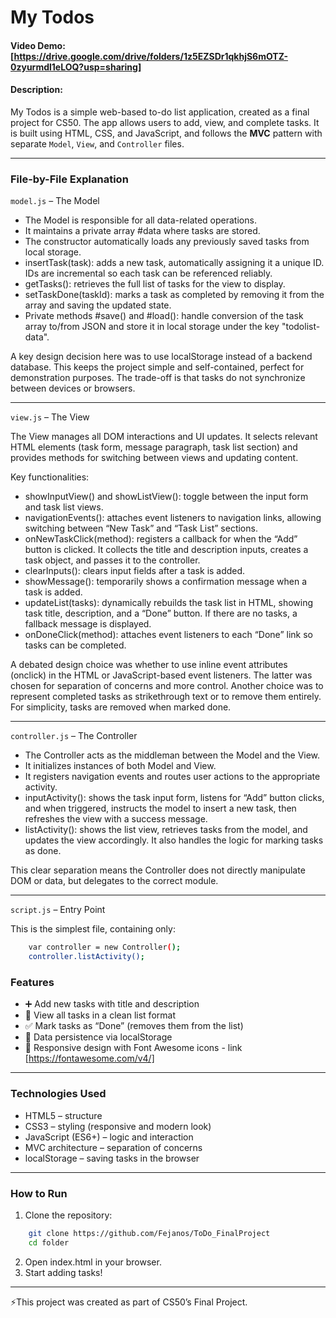 # My Todos
#### Video Demo:  [https://drive.google.com/drive/folders/1z5EZSDr1qkhjS6mOTZ-0zyurmdl1eLOQ?usp=sharing]

#### Description:
My Todos is a simple web-based to-do list application, created as a final project for CS50.
The app allows users to add, view, and complete tasks. It is built using HTML, CSS, and JavaScript, and follows the **MVC** pattern with separate `Model`, `View`, and `Controller` files.

---

### File-by-File Explanation
`model.js` – The Model
- The Model is responsible for all data-related operations.
- It maintains a private array #data where tasks are stored.
- The constructor automatically loads any previously saved tasks from local storage.
- insertTask(task): adds a new task, automatically assigning it a unique ID. IDs are incremental so each task can be referenced reliably.
- getTasks(): retrieves the full list of tasks for the view to display.
- setTaskDone(taskId): marks a task as completed by removing it from the array and saving the updated state.
- Private methods #save() and #load(): handle conversion of the task array to/from JSON and store it in local storage under the key "todolist-data".

A key design decision here was to use localStorage instead of a backend database. This keeps the project simple and self-contained, perfect for demonstration purposes. The trade-off is that tasks do not synchronize between devices or browsers.

--- 

`view.js` – The View

The View manages all DOM interactions and UI updates. It selects relevant HTML elements (task form, message paragraph, task list section) and provides methods for switching between views and updating content.

Key functionalities:
- showInputView() and showListView(): toggle between the input form and task list views.
- navigationEvents(): attaches event listeners to navigation links, allowing switching between “New Task” and “Task List” sections.
- onNewTaskClick(method): registers a callback for when the “Add” button is clicked. It collects the title and description inputs, creates a task object, and passes it to the controller.
- clearInputs(): clears input fields after a task is added.
- showMessage(): temporarily shows a confirmation message when a task is added.
- updateList(tasks): dynamically rebuilds the task list in HTML, showing task title, description, and a “Done” button. If there are no tasks, a fallback message is displayed.
- onDoneClick(method): attaches event listeners to each “Done” link so tasks can be completed.

A debated design choice was whether to use inline event attributes (onclick) in the HTML or JavaScript-based event listeners. The latter was chosen for separation of concerns and more control. Another choice was to represent completed tasks as strikethrough text or to remove them entirely. For simplicity, tasks are removed when marked done.

---
`controller.js` – The Controller
- The Controller acts as the middleman between the Model and the View.
- It initializes instances of both Model and View.
- It registers navigation events and routes user actions to the appropriate activity.
- inputActivity(): shows the task input form, listens for “Add” button clicks, and when triggered, instructs the model to insert a new task, then refreshes the view with a success message.
- listActivity(): shows the list view, retrieves tasks from the model, and updates the view accordingly. It also handles the logic for marking tasks as done.

This clear separation means the Controller does not directly manipulate DOM or data, but delegates to the correct module.

---

`script.js` – Entry Point

This is the simplest file, containing only:
```bash
    var controller = new Controller();
    controller.listActivity();
```


### Features
- ➕ Add new tasks with title and description
- 📌 View all tasks in a clean list format
- ✅ Mark tasks as “Done” (removes them from the list)
- 💾 Data persistence via localStorage
- 🎨 Responsive design with Font Awesome icons - link [https://fontawesome.com/v4/]

---

### Technologies Used
- HTML5 – structure
- CSS3 – styling (responsive and modern look)
- JavaScript (ES6+) – logic and interaction
- MVC architecture – separation of concerns
- localStorage – saving tasks in the browser

---

### How to Run
1. Clone the repository:
```bash
    git clone https://github.com/Fejanos/ToDo_FinalProject
    cd folder
```
2. Open index.html in your browser.
3. Start adding tasks!


--- 

⚡This project was created as part of CS50’s Final Project.

